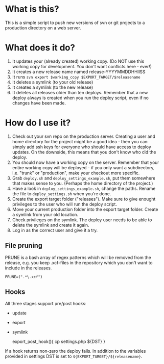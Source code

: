 What is this?
=============
This is a simple script to push new versions of svn or git projects to a production directory on a web server.

What does it do?
================
1. It updates your (already created) working copy. (Do NOT use this working copy for development. You don't want conflicts here - ever!)
2. It creates a new release name named release-YYYYMMDDHHIISS
3. It runs `svn export $working_copy $EXPORT_TARGET/$releasename`
4. It deletes a symlink (to your old release)
5. It creates a symlink (to the new release)
6. It deletes all releases older than ten deploys. Remember that a new deploy always is created when you run the deploy script, even if no changes have been made.

How do I use it?
================
1. Check out your svn repo on the production server. Creating a user and home directory for the project might be a good idea - then you can simply add ssh keys for everyone who should have access to deploy updates. On the downside, this means that you don't know who did the deploy.
2. You should now have a working copy on the server. Remember that your entire working copy will be deployed - if you only want a subdirectory, i.e. "trunk" or "production", make your checkout more specific.
3. Grab `deploy.sh` and `deploy_settings_example.sh`, put them somewhere that makes sense to you. (Perhaps the home directory of the project.)
4. Have a look in `deploy_settings_example.sh`, change the paths. Rename the file to `deploy_settings.sh` when you're done.
5. Create the export target folder ("releases"). Make sure to give enought privileges to the user who will run the deploy script.
6. Move your current production folder into the export target folder. Create a symlink from your old location.
7. Check privileges on the symlink. The deploy user needs to be able to delete the symlink and create it again.
8. Log in as the correct user and give it a try.

File pruning
------------

PRUNE is a bash array of regex patterns which will be removed from the release, e.g. you keep .xcf-files in the repository which you don't want to include in the releases.

    PRUNE=(".*\.xcf")

Hooks
-----

All three stages support pre/post hooks:

* update
* export
* symlink

    export_post_hook(){
      cp settings.php ${DST}
    }

If a hook returns non-zero the deploy fails. In addition to the variables
provided in settings DST is set to ```${EXPORT_TARGET}/${releasename}```.
